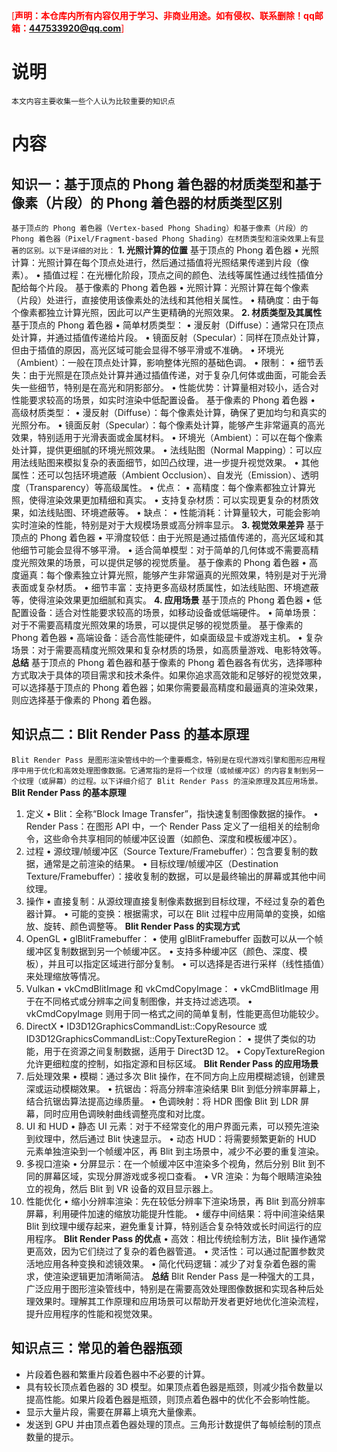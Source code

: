 <!--
 * @Author: XQ
 * @Date: 2025-01-15 10:35:37
 * @LastEditTime: 2025-01-15 14:46:42
 * @LastEditors: XQ
 * @Description: 
 * @FilePath: \undefinedd:\xuqiang\github\Kanzi-Demos\3D渲染相关知识点.md
-->
<span style="color: red;">[**声明：本仓库内所有内容仅用于学习、非商业用途。如有侵权、联系删除！qq邮箱：447533920@qq.com**]</span>

# 说明
    本文内容主要收集一些个人认为比较重要的知识点
# 内容
## 知识一：基于顶点的 Phong 着色器的材质类型和基于像素（片段）的 Phong 着色器的材质类型区别
```基于顶点的 Phong 着色器（Vertex-based Phong Shading）和基于像素（片段）的 Phong 着色器（Pixel/Fragment-based Phong Shading）在材质类型和渲染效果上有显著的区别。以下是详细的对比：```
**1. 光照计算的位置**
基于顶点的 Phong 着色器
•  光照计算：光照计算在每个顶点处进行，然后通过插值将光照结果传递到片段（像素）。
•  插值过程：在光栅化阶段，顶点之间的颜色、法线等属性通过线性插值分配给每个片段。
基于像素的 Phong 着色器
•  光照计算：光照计算在每个像素（片段）处进行，直接使用该像素处的法线和其他相关属性。
•  精确度：由于每个像素都独立计算光照，因此可以产生更精确的光照效果。
**2. 材质类型及其属性**
基于顶点的 Phong 着色器
•  简单材质类型：
•  漫反射（Diffuse）：通常只在顶点处计算，并通过插值传递给片段。
•  镜面反射（Specular）：同样在顶点处计算，但由于插值的原因，高光区域可能会显得不够平滑或不准确。
•  环境光（Ambient）：一般在顶点处计算，影响整体光照的基础色调。
•  限制：
•  细节丢失：由于光照是在顶点处计算并通过插值传递，对于复杂几何体或曲面，可能会丢失一些细节，特别是在高光和阴影部分。
•  性能优势：计算量相对较小，适合对性能要求较高的场景，如实时渲染中低配置设备。
基于像素的 Phong 着色器
•  高级材质类型：
•  漫反射（Diffuse）：每个像素处计算，确保了更加均匀和真实的光照分布。
•  镜面反射（Specular）：每个像素处计算，能够产生非常逼真的高光效果，特别适用于光滑表面或金属材料。
•  环境光（Ambient）：可以在每个像素处计算，提供更细腻的环境光照效果。
•  法线贴图（Normal Mapping）：可以应用法线贴图来模拟复杂的表面细节，如凹凸纹理，进一步提升视觉效果。
•  其他属性：还可以包括环境遮蔽（Ambient Occlusion）、自发光（Emission）、透明度（Transparency）等高级属性。
•  优点：
•  高精度：每个像素都独立计算光照，使得渲染效果更加精细和真实。
•  支持复杂材质：可以实现更复杂的材质效果，如法线贴图、环境遮蔽等。
•  缺点：
•  性能消耗：计算量较大，可能会影响实时渲染的性能，特别是对于大规模场景或高分辨率显示。
**3. 视觉效果差异**
基于顶点的 Phong 着色器
•  平滑度较低：由于光照是通过插值传递的，高光区域和其他细节可能会显得不够平滑。
•  适合简单模型：对于简单的几何体或不需要高精度光照效果的场景，可以提供足够的视觉质量。
基于像素的 Phong 着色器
•  高度逼真：每个像素独立计算光照，能够产生非常逼真的光照效果，特别是对于光滑表面或复杂材质。
•  细节丰富：支持更多高级材质属性，如法线贴图、环境遮蔽等，使得渲染效果更加细腻和真实。
**4. 应用场景**
基于顶点的 Phong 着色器
•  低配置设备：适合对性能要求较高的场景，如移动设备或低端硬件。
•  简单场景：对于不需要高精度光照效果的场景，可以提供足够的视觉质量。
基于像素的 Phong 着色器
•  高端设备：适合高性能硬件，如桌面级显卡或游戏主机。
•  复杂场景：对于需要高精度光照效果和复杂材质的场景，如高质量游戏、电影特效等。
**总结**
基于顶点的 Phong 着色器和基于像素的 Phong 着色器各有优劣，选择哪种方式取决于具体的项目需求和技术条件。如果你追求高效能和足够好的视觉效果，可以选择基于顶点的 Phong 着色器；如果你需要最高精度和最逼真的渲染效果，则应选择基于像素的 Phong 着色器。  
## 知识点二：Blit Render Pass 的基本原理
```Blit Render Pass 是图形渲染管线中的一个重要概念，特别是在现代游戏引擎和图形应用程序中用于优化和高效处理图像数据。它通常指的是将一个纹理（或帧缓冲区）的内容复制到另一个纹理（或屏幕）的过程。以下详细介绍了 Blit Render Pass 的渲染原理及其应用场景。```
**Blit Render Pass 的基本原理**
1. 定义
•  Blit：全称“Block Image Transfer”，指快速复制图像数据的操作。
•  Render Pass：在图形 API 中，一个 Render Pass 定义了一组相关的绘制命令，这些命令共享相同的帧缓冲区设置（如颜色、深度和模板缓冲区）。
2. 过程
•  源纹理/帧缓冲区（Source Texture/Framebuffer）：包含要复制的数据，通常是之前渲染的结果。
•  目标纹理/帧缓冲区（Destination Texture/Framebuffer）：接收复制的数据，可以是最终输出的屏幕或其他中间纹理。
3. 操作
•  直接复制：从源纹理直接复制像素数据到目标纹理，不经过复杂的着色器计算。
•  可能的变换：根据需求，可以在 Blit 过程中应用简单的变换，如缩放、旋转、颜色调整等。
**Blit Render Pass 的实现方式**
1. OpenGL
•  glBlitFramebuffer： 
•  使用 glBlitFramebuffer 函数可以从一个帧缓冲区复制数据到另一个帧缓冲区。
•  支持多种缓冲区（颜色、深度、模板），并且可以指定区域进行部分复制。
•  可以选择是否进行采样（线性插值）来处理缩放等情况。
2. Vulkan
•  vkCmdBlitImage 和 vkCmdCopyImage： 
•  vkCmdBlitImage 用于在不同格式或分辨率之间复制图像，并支持过滤选项。
•  vkCmdCopyImage 则用于同一格式之间的简单复制，性能更高但功能较少。
3. DirectX
•  ID3D12GraphicsCommandList::CopyResource 或 ID3D12GraphicsCommandList::CopyTextureRegion： 
•  提供了类似的功能，用于在资源之间复制数据，适用于 Direct3D 12。
•  CopyTextureRegion 允许更细粒度的控制，如指定源和目标区域。
**Blit Render Pass 的应用场景**
1. 后处理效果
•  模糊：通过多次 Blit 操作，在不同方向上应用模糊滤镜，创建景深或运动模糊效果。
•  抗锯齿：将高分辨率渲染结果 Blit 到低分辨率屏幕上，结合抗锯齿算法提高边缘质量。
•  色调映射：将 HDR 图像 Blit 到 LDR 屏幕，同时应用色调映射曲线调整亮度和对比度。
2. UI 和 HUD
•  静态 UI 元素：对于不经常变化的用户界面元素，可以预先渲染到纹理中，然后通过 Blit 快速显示。
•  动态 HUD：将需要频繁更新的 HUD 元素单独渲染到一个帧缓冲区，再 Blit 到主场景中，减少不必要的重复渲染。
3. 多视口渲染
•  分屏显示：在一个帧缓冲区中渲染多个视角，然后分别 Blit 到不同的屏幕区域，实现分屏游戏或多视口查看。
•  VR 渲染：为每个眼睛渲染独立的视角，然后 Blit 到 VR 设备的双目显示器上。
4. 性能优化
•  缩小分辨率渲染：先在较低分辨率下渲染场景，再 Blit 到高分辨率屏幕，利用硬件加速的缩放功能提升性能。
•  缓存中间结果：将中间渲染结果 Blit 到纹理中缓存起来，避免重复计算，特别适合复杂特效或长时间运行的应用程序。
**Blit Render Pass 的优点**
•  高效：相比传统绘制方法，Blit 操作通常更高效，因为它们绕过了复杂的着色器管道。
•  灵活性：可以通过配置参数灵活地应用各种变换和滤镜效果。
•  简化代码逻辑：减少了对复杂着色器的需求，使渲染逻辑更加清晰简洁。
**总结**
Blit Render Pass 是一种强大的工具，广泛应用于图形渲染管线中，特别是在需要高效处理图像数据和实现各种后处理效果时。理解其工作原理和应用场景可以帮助开发者更好地优化渲染流程，提升应用程序的性能和视觉效果。
## 知识点三：常见的着色器瓶颈
- 片段着色器和繁重片段着色器中不必要的计算。
- 具有较长顶点着色器的 3D 模型。如果顶点着色器是瓶颈，则减少指令数量以提高性能。如果片段着色器是瓶颈，则顶点着色器中的优化不会影响性能。
- 显示大量片段，需要在屏幕上填充大量像素。
- 发送到 GPU 并由顶点着色器处理的顶点。三角形计数提供了每帧绘制的顶点数量的提示。